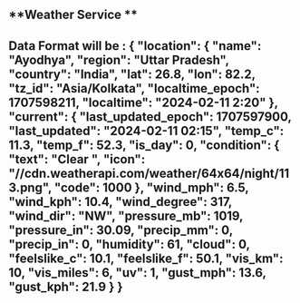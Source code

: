 **Weather Service **
--------------------------------------------------------------------------------------------------------
Data Format will be :
{
  "location": {
    "name": "Ayodhya",
    "region": "Uttar Pradesh",
    "country": "India",
    "lat": 26.8,
    "lon": 82.2,
    "tz_id": "Asia/Kolkata",
    "localtime_epoch": 1707598211,
    "localtime": "2024-02-11 2:20"
  },
  "current": {
    "last_updated_epoch": 1707597900,
    "last_updated": "2024-02-11 02:15",
    "temp_c": 11.3,
    "temp_f": 52.3,
    "is_day": 0,
    "condition": {
      "text": "Clear ",
      "icon": "//cdn.weatherapi.com/weather/64x64/night/113.png",
      "code": 1000
    },
    "wind_mph": 6.5,
    "wind_kph": 10.4,
    "wind_degree": 317,
    "wind_dir": "NW",
    "pressure_mb": 1019,
    "pressure_in": 30.09,
    "precip_mm": 0,
    "precip_in": 0,
    "humidity": 61,
    "cloud": 0,
    "feelslike_c": 10.1,
    "feelslike_f": 50.1,
    "vis_km": 10,
    "vis_miles": 6,
    "uv": 1,
    "gust_mph": 13.6,
    "gust_kph": 21.9
  }
}
--------------------------------------------------------------------------------------------------------
